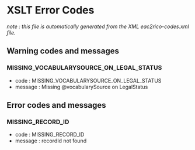 # XSLT Error Codes
_note : this file is automatically generated from the XML eac2rico-codes.xml file._


## Warning codes and messages
		
### MISSING_VOCABULARYSOURCE_ON_LEGAL_STATUS
  - code : MISSING_VOCABULARYSOURCE_ON_LEGAL_STATUS
  - message : Missing @vocabularySource on LegalStatus
## Error codes and messages
		
### MISSING_RECORD_ID
  - code : MISSING_RECORD_ID
  - message : recordId not found